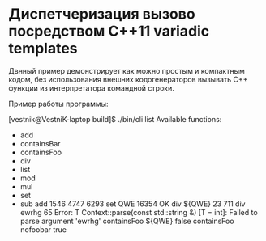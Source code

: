# Диспетчеризация вызово посредством C++11 variadic templates

Двнный пример демонстрирует как можно простым и компактным кодом, без использования
внешних кодогенераторов вызывать C++ функции из интерпретатора командной строки.

Пример работы программы:

[vestnik@VestniK-laptop build]$ ./bin/cli 
list
Available functions:
 * add
 * containsBar
 * containsFoo
 * div
 * list
 * mod
 * mul
 * set
 * sub
add 1546 4747
6293
set QWE 16354
OK
div ${QWE} 23
711
div ewrhg 65
Error: T Context::parse(const std::string &) [T = int]: Failed to parse argument 'ewrhg'
containsFoo ${QWE}
false
containsFoo nofoobar
true
